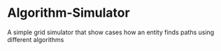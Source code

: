 # Algorithm-Simulator
A simple grid simulator that show cases how an entity finds paths using different algorithms
